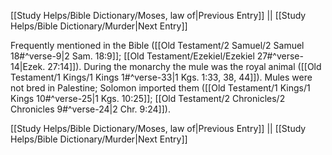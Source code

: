 [[Study Helps/Bible Dictionary/Moses, law of|Previous Entry]]  ||  [[Study Helps/Bible Dictionary/Murder|Next Entry]]

 Frequently mentioned in the Bible ([[Old Testament/2 Samuel/2 Samuel 18#^verse-9|2 Sam. 18:9]]; [[Old Testament/Ezekiel/Ezekiel 27#^verse-14|Ezek. 27:14]]). During the monarchy the mule was the royal animal ([[Old Testament/1 Kings/1 Kings 1#^verse-33|1 Kgs. 1:33, 38, 44]]). Mules were not bred in Palestine; Solomon imported them ([[Old Testament/1 Kings/1 Kings 10#^verse-25|1 Kgs. 10:25]]; [[Old Testament/2 Chronicles/2 Chronicles 9#^verse-24|2 Chr. 9:24]]).

[[Study Helps/Bible Dictionary/Moses, law of|Previous Entry]]  ||  [[Study Helps/Bible Dictionary/Murder|Next Entry]]